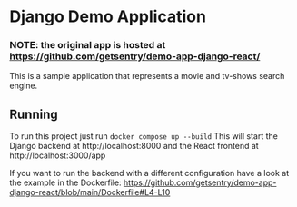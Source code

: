 # Django Demo Application

### NOTE: the original app is hosted at https://github.com/getsentry/demo-app-django-react/

This is a sample application that represents a movie and tv-shows search engine.

## Running

To run this project just run `docker compose up --build`
This will start the Django backend at http://localhost:8000
and the React frontend at http://localhost:3000/app

If you want to run the backend with a different configuration have a look at the example
in the Dockerfile: https://github.com/getsentry/demo-app-django-react/blob/main/Dockerfile#L4-L10
